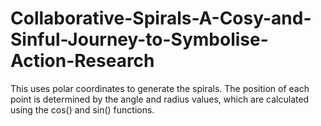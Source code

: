 # Collaborative-Spirals-A-Cosy-and-Sinful-Journey-to-Symbolise-Action-Research

This uses polar coordinates to generate the spirals. The position of each point is determined by the angle and radius values, which are calculated using the cos() and sin() functions.

